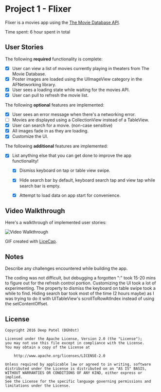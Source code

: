 # Project 1 - Flixer

Flixer is a movies app using the [The Movie Database API](http://docs.themoviedb.apiary.io/#).

Time spent: 6 hour spent in total

## User Stories

The following **required** functionality is complete:

- [x] User can view a list of movies currently playing in theaters from The Movie Database.
- [x] Poster images are loaded using the UIImageView category in the AFNetworking library.
- [x] User sees a loading state while waiting for the movies API.
- [x] User can pull to refresh the movie list.

The following **optional** features are implemented:

- [x] User sees an error message when there's a networking error.
- [ ] Movies are displayed using a CollectionView instead of a TableView.
- [x] User can search for a movie. (non-case sensitive)
- [x] All images fade in as they are loading.
- [x] Customize the UI.

The following **additional** features are implemented:

- [x] List anything else that you can get done to improve the app functionality!

    - [x] Dismiss keyboard on tap or table view swipe.

    - [x] Hide search bar by default, keyboard search tap and view tap while search bar is empty.

    - [x] Attempt to load data on app start for convenience.

## Video Walkthrough 

Here's a walkthrough of implemented user stories:

<img src='http://i.imgur.com/link/to/your/gif/file.gif' title='Video Walkthrough' width='' alt='Video Walkthrough' />

GIF created with [LiceCap](http://www.cockos.com/licecap/).

## Notes

Describe any challenges encountered while building the app.

The coding was not difficult, but debugging a forgotten ":" took 15-20 mins to figure out for the refresh control portion. Customizing the UI took a lot of experimenting. The property to dismiss the keyboard on table swipe took a while to find. Hiding search bar took most of the time (2 hours maybe) as I was trying to do it with UITableView's scrollToRowAtIndex instead of using the setContentOffset.

## License

    Copyright 2016 Deep Patel (DGh0st)

    Licensed under the Apache License, Version 2.0 (the "License");
    you may not use this file except in compliance with the License.
    You may obtain a copy of the License at

        http://www.apache.org/licenses/LICENSE-2.0

    Unless required by applicable law or agreed to in writing, software
    distributed under the License is distributed on an "AS IS" BASIS,
    WITHOUT WARRANTIES OR CONDITIONS OF ANY KIND, either express or implied.
    See the License for the specific language governing permissions and
    limitations under the License.

